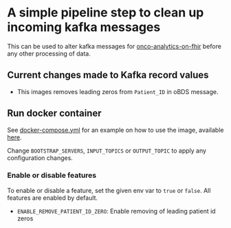 # A simple pipeline step to clean up incoming kafka messages

This can be used to alter kafka messages for [onco-analytics-on-fhir](https://github.com/bzkf/onco-analytics-on-fhir)
before any other processing of data.

## Current changes made to Kafka record values

* This images removes leading zeros from `Patient_ID` in oBDS message.

## Run docker container

See [docker-compose.yml](docker-compose/docker-compose.yml) for an example on how to use the image, available 
[here](https://github.com/pcvolkmer/rwdp-obds-cleanup/pkgs/container/rwdp-obds-cleanup).

Change `BOOTSTRAP_SERVERS`, `INPUT_TOPICS` or `OUTPUT_TOPIC` to apply any configuration changes.

### Enable or disable features

To enable or disable a feature, set the given env var to `true` or `false`. All features are enabled by default.

* `ENABLE_REMOVE_PATIENT_ID_ZERO`: Enable removing of leading patient id zeros